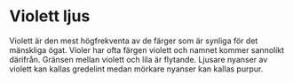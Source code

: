 # Violett ljus

Violett är den mest högfrekventa av de färger som är synliga för det mänskliga
ögat. Violer har ofta färgen violett och namnet kommer sannolikt därifrån.
Gränsen mellan violett och lila är flytande. Ljusare nyanser av violett kan
kallas gredelint medan mörkare nyanser kan kallas purpur.
